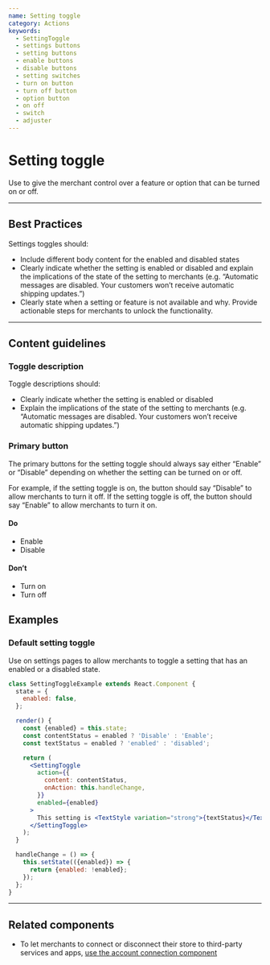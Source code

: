 ```yaml
---
name: Setting toggle
category: Actions
keywords:
  - SettingToggle
  - settings buttons
  - setting buttons
  - enable buttons
  - disable buttons
  - setting switches
  - turn on button
  - turn off button
  - option button
  - on off
  - switch
  - adjuster
---
```


# Setting toggle

Use to give the merchant control over a feature or option that can be turned
on or off.

---

## Best Practices

Settings toggles should:

* Include different body content for the enabled and disabled states
* Clearly indicate whether the setting is enabled or disabled and explain the
  implications of the state of the setting to merchants (e.g. “Automatic messages
  are disabled. Your customers won’t receive automatic shipping updates.”)
* Clearly state when a setting or feature is not available and why. Provide
  actionable steps for merchants to unlock the functionality.

---

## Content guidelines

### Toggle description

Toggle descriptions should:

* Clearly indicate whether the setting is enabled or disabled
* Explain the implications of the state of the setting to merchants
  (e.g. “Automatic messages are disabled. Your customers won’t receive automatic
  shipping updates.”)

### Primary button

The primary buttons for the setting toggle should always say either “Enable” or
“Disable” depending on whether the setting can be turned on or off.

For example, if the setting toggle is on, the button should say “Disable” to
allow merchants to turn it off. If the setting toggle is off, the button should
say “Enable” to allow merchants to turn it on.

<!-- usagelist -->

#### Do

* Enable
* Disable

#### Don’t

* Turn on
* Turn off

<!-- end -->

## Examples

### Default setting toggle

Use on settings pages to allow merchants to toggle a setting that has an enabled or a disabled state.

```jsx
class SettingToggleExample extends React.Component {
  state = {
    enabled: false,
  };

  render() {
    const {enabled} = this.state;
    const contentStatus = enabled ? 'Disable' : 'Enable';
    const textStatus = enabled ? 'enabled' : 'disabled';

    return (
      <SettingToggle
        action={{
          content: contentStatus,
          onAction: this.handleChange,
        }}
        enabled={enabled}
      >
        This setting is <TextStyle variation="strong">{textStatus}</TextStyle>.
      </SettingToggle>
    );
  }

  handleChange = () => {
    this.setState(({enabled}) => {
      return {enabled: !enabled};
    });
  };
}
```

---

## Related components

* To let merchants to connect or disconnect their store to third-party services and apps, [use the account connection component](/components/actions/account-connection)
